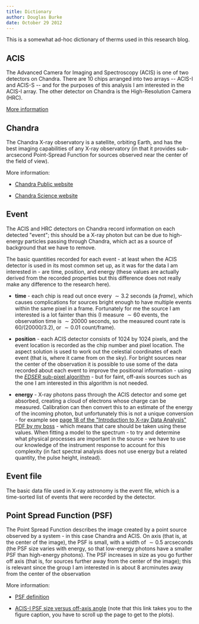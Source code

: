 ```yaml
---
title: Dictionary
author: Douglas Burke
date: October 29 2012
---
```


This is a somewhat ad-hoc dictionary of therms used in this research blog.

## ACIS

The Advanced Camera for Imaging and Spectroscopy (ACIS) is one of
two detectors on Chandra. There are 10 chips arranged into two arrays
-- ACIS-I and ACIS-S -- and for the purposes of this analysis
I am interested in the ACIS-I array. The other detector on Chandra
is the High-Resolution Camera (HRC).

[More information](http://cxc.harvard.edu/ciao/dictionary/acis.html)

## Chandra

The Chandra X-ray observatory is a satellite, orbiting Earth,
and has the best imaging capabilities of any X-ray observatory (in that
it provides sub-arcsecond Point-Spread Function for sources observed
near the center of the field of view).

More information: 

 * [Chandra Public website](http://chandra.harvard.edu/about/)

 * [Chandra Science website](http://cxc.harvard.edu/cdo/about_chandra/)

## Event

The ACIS and HRC detectors on Chandra record information on each
detected "event"; this should be a X-ray photon but can be due
to high-energy particles passing through Chandra, which act as
a source of background that we have to remove.

The basic quantities recorded for each event - at least when the
ACIS detector is used in its most common set up, as it was for the
data I am interested in - are time, position, and energy (these
values are actually derived from the recorded properties but
this difference does not really make any difference to the
research here).

 * **time** - each chip is read out once every $\sim 3.2$ seconds
   (a *frame*),
   which causes complications for sources bright enough to have
   multiple events within the same pixel in a frame. Fortunately
   for me the source I am interested is a lot fainter than this
   (I measure $\sim 60$ events, the observation time is
    $\sim 20000$ seconds, so the measured count rate is
    $60 / (20000 / 3.2)$, or $\sim 0.01$ count/frame).

 * **position** - each ACIS detector consists of 1024 by 1024 pixels,
   and the event location is recorded as the chip number and pixel
   location. The aspect solution is used to work out the celestial
   coordinates of each event (that is, where it came from on the
   sky). For bright sources near the center of the observation it
   is possible to use some of the data recorded about each event
   to improve the positional information - using the 
   [*EDSER* sub-pixel algorithm](http://cxc.harvard.edu/ciao/dictionary/subpix.html) - but for faint, off-axis sources such as the one I am
   interested in this algorithm is not needed.
   
 * **energy** - X-ray photons pass through the ACIS detector and
   some get absorbed, creating a cloud of electrons whose charge
   can be measured. Calibration can then convert this to an
   estimate of the energy of the incoming photon, but unfortunately
   this is not a unique conversion - for example see
   [page 18 of the "Introduction to X-ray Data Analysis" PDF by my boss](http://cxc.harvard.edu/ciao/workshop/feb10/talks/mcdowell.pdf) - which means that
   care should be taken using these values. When fitting a model
   to the spectrum - to try and determine what physical processes
   are important in the source - we have to use our knowledge of the
   instrument response to account for this complexity (in fact
   spectral analysis does not use energy but a related quantity,
   the pulse height, instead).

## Event file

The basic data file used in X-ray astronomy is the event file,
which is a time-sorted list of events that were recorded by the
detector.

## Point Spread Function (PSF)

The Point Spread Function describes the image created by
a point source observed by a system - in this case Chandra and ACIS.
On axis (that is, at the center of the image), the PSF is small,
with a width of $\sim 0.5$ arcseconds (the PSF size varies with
energy, so that low-energy photons have a smaller PSF than
high-energy photons). The PSF increases in size as you go
further off axis (that is, for sources further away from the
center of the image); this is relevant since the group I am
interested in is about 8 arcminutes away from the center of
the observation

More information:

 * [PSF definition](http://cxc.harvard.edu/acis/dictionary/psf.html)

 * [ACIS-I PSF size versus off-axis angle](http://cxc.harvard.edu/proposer/POG/html/chap4.html#fg:hrma_ee_offaxis_acisi) (note that this link takes you to the
   figure caption, you have to scroll up the page to get to the plots).


